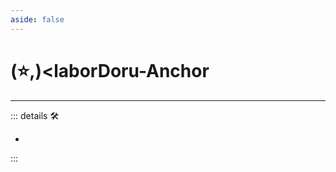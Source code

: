 ```yaml
---
aside: false
---
```

# (⭐,)<laborDoru</labor>-Anchor

---

<!-- =================================================== -->
<!-- =================================================== -->
<!-- =================================================== -->
<!-- =================================================== -->
<!-- =================================================== -->
::: details 🛠

-

:::
